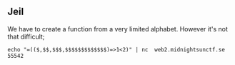 ## Jeil

We have to create a function from a very limited alphabet. However it's not that difficult;

`echo "=(($,$$,$$$,$$$$$$$$$$$$$)=>1<2)" | nc  web2.midnightsunctf.se 55542`
